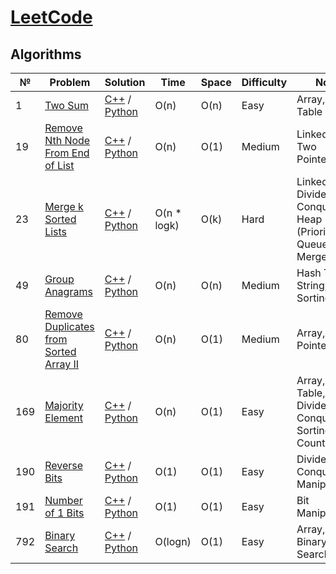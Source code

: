 # [LeetCode](https://leetcode.com/problemset/all/)

## Algorithms

|  №  |  Problem  |  Solution  |  Time  |  Space  |  Difficulty  |  Note  |
|-----|-----------|------------|--------|---------|--------------|--------|
|  1  |  [Two Sum](https://leetcode.com/problems/two-sum/)  |  [C++](C++/two-sum.cpp) / [Python](Python/two-sum.py)  |  O(n)  |  O(n)  |  Easy  |  Array, Hash Table  |
|  19  |  [Remove Nth Node From End of List](https://leetcode.com/problems/remove-nth-node-from-end-of-list/)  |  [C++](C++/remove-nth-node-from-end-of-list.cpp) / [Python](Python/remove-nth-node-from-end-of-list.py)  |  O(n)  |  O(1)  |  Medium  |  Linked List, Two Pointers  |
|  23  |  [Merge k Sorted Lists](https://leetcode.com/problems/merge-k-sorted-lists/)  |  [C++](C++/merge-k-sorted-lists.cpp) / [Python](Python/merge-k-sorted-lists.py)  |  O(n * logk)  |  O(k)  |  Hard  |  Linked List, Divide and Conquer, Heap (Priority Queue), Merge Sort  |
|  49  |  [Group Anagrams](https://leetcode.com/problems/group-anagrams/)  |  [C++](C++/group-anagrams.cpp) / [Python](Python/group-anagrams.py)  |  O(n)  |  O(n)  |  Medium  |  Hash Table, String, Sorting  |
|  80  |  [Remove Duplicates from Sorted Array II](https://leetcode.com/problems/remove-duplicates-from-sorted-array-ii/)  |  [C++](C++/remove-duplicates-from-sorted-array-ii.cpp) / [Python](Python/remove-duplicates-from-sorted-array-ii.py)  |  O(n)  |  O(1)  |  Medium  |  Array, Two Pointers  |
|  169  |  [Majority Element](https://leetcode.com/problems/majority-element/)  |  [C++](C++/majority-element.cpp) / [Python](Python/majority-element.py)  |  O(n)  |  O(1)  |  Easy  |  Array, Hash Table, Divide and Conquer, Sorting, Counting  |
|  190  |  [Reverse Bits](https://leetcode.com/problems/reverse-bits/)  |  [C++](C++/reverse-bits.cpp) / [Python](Python/reverse-bits.py)  |  O(1)  |  O(1)  |  Easy  |  Divide and Conquer, Bit Manipulation  |
|  191  |  [Number of 1 Bits](https://leetcode.com/problems/number-of-1-bits/)  |  [C++](C++/number-of-1-bits.cpp) / [Python](Python/number-of-1-bits.py)  |  O(1)  |  O(1)  |  Easy  |  Bit Manipulation  |
|  792  |  [Binary Search](https://leetcode.com/problems/binary-search/)  |  [C++](C++/binary-search.cpp) / [Python](Python/binary-search.py)  |  O(logn)  |  O(1)  |  Easy  |  Array, Binary Search  |
